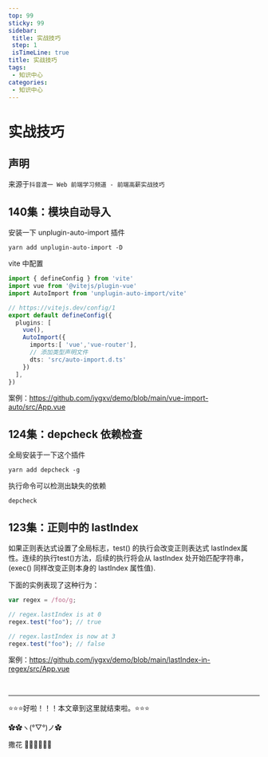```yaml
---
top: 99
sticky: 99
sidebar: 
 title: 实战技巧
 step: 1
 isTimeLine: true
title: 实战技巧
tags:
 - 知识中心
categories:
 - 知识中心
---
```


# 实战技巧

## 声明

来源于`抖音渡一 Web 前端学习频道 - 前端高薪实战技巧`

## 140集：模块自动导入

安装一下 unplugin-auto-import 插件

```shell
yarn add unplugin-auto-import -D
```

vite 中配置

```ts
import { defineConfig } from 'vite'
import vue from '@vitejs/plugin-vue'
import AutoImport from 'unplugin-auto-import/vite'

// https://vitejs.dev/config/1
export default defineConfig({
  plugins: [
    vue(),
    AutoImport({
      imports:[ 'vue','vue-router'],
      // 添加类型声明文件
      dts: 'src/auto-import.d.ts'
    })
  ],
})

```

案例：https://github.com/iygxv/demo/blob/main/vue-import-auto/src/App.vue

## 124集：depcheck 依赖检查

全局安装于一下这个插件

```shell
yarn add depcheck -g
```

执行命令可以检测出缺失的依赖

```shell
depcheck
```

## 123集：正则中的 lastIndex
如果正则表达式设置了全局标志，test() 的执行会改变正则表达式 lastIndex属性。连续的执行test()方法，后续的执行将会从 lastIndex 处开始匹配字符串，(exec() 同样改变正则本身的 lastIndex 属性值).

下面的实例表现了这种行为：

```js
var regex = /foo/g;

// regex.lastIndex is at 0
regex.test("foo"); // true

// regex.lastIndex is now at 3
regex.test("foo"); // false

```

案例：https://github.com/iygxv/demo/blob/main/lastIndex-in-regex/src/App.vue



<br/>
<hr />

⭐️⭐️⭐️好啦！！！本文章到这里就结束啦。⭐️⭐️⭐️

✿✿ヽ(°▽°)ノ✿

撒花 🌸🌸🌸🌸🌸🌸
